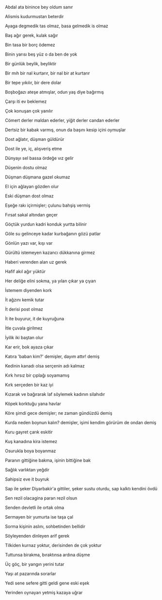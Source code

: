 ---
---


Abdal ata binince bey oldum sanır

Alismis kudurmustan beterdir

Ayaga degmedik tas olmaz, basa gelmedik is olmaz

Baş ağır gerek, kulak sağır

Bin tasa bir borç ödemez

Binin yarısı beş yüz o da ben de yok

Bir günlük beylik, beyliktir

Bir mıh bir nal kurtarır, bir nal bir at kurtarır

Bir tepe yıkılır, bir dere dolar

Boşboğazı ateşe atmışlar, odun yaş diye bağırmış

Çarşı iti ev beklemez

Çok konuşan çok yanılır

Cömert derler maldan ederler, yiğit derler candan ederler

Dertsiz bir kabak varmış, onun da başını kesip içini oymuşlar

Dost ağlatır, düşman güldürür

Dost ile ye, iç, alışveriş etme

Dünyayı sel bassa ördeğe vız gelir

Düşenin dostu olmaz

Düşman düşmana gazel okumaz

El için ağlayan gözden olur

Eski düşman dost olmaz

Eşeğe rakı içirmişler; çulunu bahşiş vermiş

Fırsat sakal altından geçer

Göçtük yurdun kadri konduk yurtta bilinir

Göle su gelinceye kadar kurbağanın gözü patlar

Gönlün yazı var, kışı var

Gürültü istemeyen kazancı dükkanına girmez

Haberi verenden alan uz gerek

Hafif akıl ağır yüktür

Her deliğe elini sokma, ya yılan çıkar ya çıyan

İstemem diyenden kork

İt ağzını kemik tutar

İt derisi post olmaz

İt ite buyurur, it de kuyruğuna

İtle çuvala girilmez

İyilik iki baştan olur

Kar erir, bok ayaza çıkar

Katıra 'baban kim?' demişler, dayım attır! demiş

Kedinin kanadı olsa serçenin adı kalmaz

Kırk hırsız bir çıplağı soyamamış

Kırk serçeden bir kaz iyi

Kızarak ve bağırarak laf söylemek kadının silahıdır

Köpek korktuğu yana havlar

Köre şimdi gece demişler; ne zaman gündüzdü demiş

Kurda neden boynun kalın? demişler, işimi kendim görürüm de ondan demiş

Kuru gayret çarık eskitir

Kuş kanadına kira istemez

Osurukla boya boyanmaz

Paranın gittiğine bakma, işinin bittiğine bak

Sağlık varlıktan yeğdir

Sahipsiz eve it buyruk

Sap ile şeker Diyarbakir'a gittiler, şeker sustu oturdu, sap kalktı kendini 
övdü

Sen rezil olacagina paran rezil olsun

Senden devletli ile ortak olma

Sermayen bir yumurta ise taşa çal

Sorma kişinin aslını, sohbetinden bellidir

Söyleyenden dinleyen arif gerek

Tilkiden kurnaz yoktur, derisinden de çok yoktur

Tuttunsa birakma, bıraktınsa ardına düşme

Üç göç, bir yangın yerini tutar

Yaşı at pazarında sorarlar

Yedi sene sefere gitti geldi gene eski eşek

Yerinden oynayan yetmiş kazaya uğrar